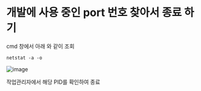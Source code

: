 # 개발에 사용 중인 port 번호 찾아서 종료 하기



cmd 창에서 아래 와 같이 조회

`netstat -a -o`

![image](https://user-images.githubusercontent.com/83576599/121993703-edbdba00-cdde-11eb-8d91-0e11b5404f49.png)



작업관리자에서 해당 PID를 확인하여 종료